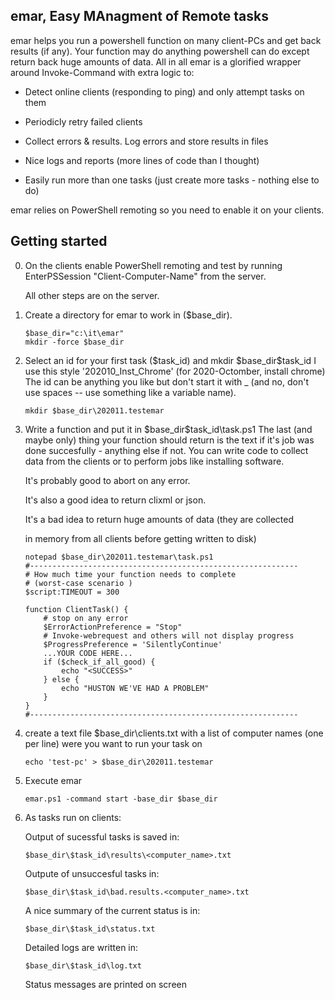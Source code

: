 emar, Easy MAnagment of Remote tasks
------------------------------------

emar helps you run a powershell function on many client-PCs and get back
results (if any). 
Your function may do anything powershell can do except
return back huge amounts of data. All in all emar is a glorified wrapper 
around Invoke-Command with extra logic to:

 - Detect online clients (responding to ping) and only attempt tasks on them 
    
 - Periodicly retry failed clients
    
 - Collect errors & results. Log errors and store results in files
    
 - Nice logs and reports (more lines of code than I thought)
    
 - Easily run more than one tasks (just create more tasks - nothing else to do)
    
emar relies on PowerShell remoting so you need to enable it on your clients. 

Getting started
---------------

 0) On the clients enable PowerShell remoting and test by running
        EnterPSSession "Client-Computer-Name"
    from the server.
    
    All other steps are on the server.
    
 1) Create a directory for emar to work in ($base_dir).

        $base_dir="c:\it\emar" 
        mkdir -force $base_dir

 2) Select an id for your first task ($task_id) and mkdir $base_dir\$task_id
    I use this style '202010_Inst_Chrome' (for 2020-Octomber, install chrome)
    The id can be anything you like but don't start it with _
    (and no, don't use spaces -- use something like a variable name).
    
        mkdir $base_dir\202011.testemar

 3) Write a function and put it in $base_dir\$task_id\task.ps1
    The last (and maybe only) thing your function should return is the text 
    <SUCCESS> if it's job was done succesfully - anything else if not.
    You can write code to collect data from the clients or to perform 
    jobs like installing software.
    
    It's probably good to abort on any error.
    
    It's also a good idea to return clixml or json.
    
    It's a bad idea to return huge amounts of data (they are collected
    
    in memory from all clients before getting written to disk)

        notepad $base_dir\202011.testemar\task.ps1
        #------------------------------------------------------------
        # How much time your function needs to complete 
        # (worst-case scenario )
        $script:TIMEOUT = 300

        function ClientTask() {
            # stop on any error
            $ErrorActionPreference = "Stop" 
            # Invoke-webrequest and others will not display progress
            $ProgressPreference = 'SilentlyContinue'    
            ...YOUR CODE HERE...
            if ($check_if_all_good) {
                echo "<SUCCESS>"
            } else {
                echo "HUSTON WE'VE HAD A PROBLEM"
            }    
        }
        #------------------------------------------------------------

 4) create a text file $base_dir\clients.txt with a list of computer names 
    (one per line) were you want to run your task on
    
        echo 'test-pc' > $base_dir\202011.testemar 

 5) Execute emar

        emar.ps1 -command start -base_dir $base_dir

 6) As tasks run on clients:
 
    Output of sucessful tasks is saved in:
    
        $base_dir\$task_id\results\<computer_name>.txt
        
    Outpute of unsuccesful tasks in:
    
        $base_dir\$task_id\bad.results.<computer_name>.txt
        
    A nice summary of the current status is in:
    
        $base_dir\$task_id\status.txt
        
    Detailed logs are written in:
    
        $base_dir\$task_id\log.txt
        
    Status messages are printed on screen
